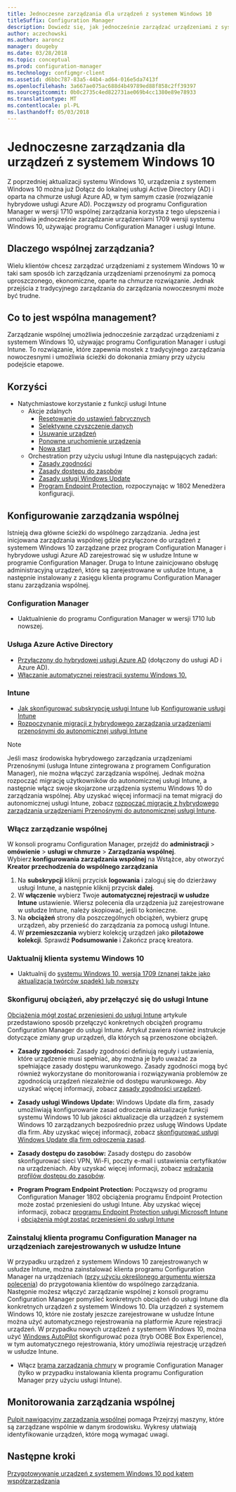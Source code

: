 ```yaml
---
title: Jednoczesne zarządzania dla urządzeń z systemem Windows 10
titleSuffix: Configuration Manager
description: Dowiedz się, jak jednocześnie zarządzać urządzeniami z systemem Windows 10, używając programu Configuration Manager i Microsoft Intune.
author: aczechowski
ms.author: aaroncz
manager: dougeby
ms.date: 03/28/2018
ms.topic: conceptual
ms.prod: configuration-manager
ms.technology: configmgr-client
ms.assetid: d6bbc787-83a5-44b4-ad64-016e5da7413f
ms.openlocfilehash: 3a667ae075ac688d4b49789ed88f858c2ff39397
ms.sourcegitcommit: 0b0c2735c4ed822731ae069b4cc1380e89e78933
ms.translationtype: MT
ms.contentlocale: pl-PL
ms.lasthandoff: 05/03/2018
---
```

# <a name="co-management-for-windows-10-devices"></a>Jednoczesne zarządzania dla urządzeń z systemem Windows 10    
 Z poprzedniej aktualizacji systemu Windows 10, urządzenia z systemem Windows 10 można już Dołącz do lokalnej usługi Active Directory (AD) i oparta na chmurze usługi Azure AD, w tym samym czasie (rozwiązanie hybrydowe usługi Azure AD). Począwszy od programu Configuration Manager w wersji 1710 wspólnej zarządzania korzysta z tego ulepszenia i umożliwia jednocześnie zarządzanie urządzeniami 1709 wersji systemu Windows 10, używając programu Configuration Manager i usługi Intune. <!-- 1350871 -->
## <a name="why-co-management"></a>Dlaczego wspólnej zarządzania?
Wielu klientów chcesz zarządzać urządzeniami z systemem Windows 10 w taki sam sposób ich zarządzania urządzeniami przenośnymi za pomocą uproszczonego, ekonomiczne, oparte na chmurze rozwiązanie. Jednak przejścia z tradycyjnego zarządzania do zarządzania nowoczesnymi może być trudne.  
## <a name="what-is-co-management"></a>Co to jest wspólna management?
Zarządzanie wspólnej umożliwia jednocześnie zarządzać urządzeniami z systemem Windows 10, używając programu Configuration Manager i usługi Intune. To rozwiązanie, które zapewnia mostek z tradycyjnego zarządzania nowoczesnymi i umożliwia ścieżki do dokonania zmiany przy użyciu podejście etapowe.

## <a name="benefits"></a>Korzyści 
- Natychmiastowe korzystanie z funkcji usługi Intune 
    - Akcje zdalnych
        - [Resetowanie do ustawień fabrycznych](https://docs.microsoft.com/intune/devices-wipe#factory-reset)
        - [Selektywne czyszczenie danych](https://docs.microsoft.com/intune/apps-selective-wipe)
        - [Usuwanie urządzeń](https://docs.microsoft.com/intune/devices-wipe#delete-devices-from-the-azure-active-directory-portal)
        - [Ponowne uruchomienie urządzenia](https://docs.microsoft.com/intune/device-restart)
        - [Nowa start](https://docs.microsoft.com/intune/device-fresh-start)
    - Orchestration przy użyciu usługi Intune dla następujących zadań:
        - [Zasady zgodności](https://docs.microsoft.com/intune/device-compliance-get-started)
        - [Zasady dostępu do zasobów](https://docs.microsoft.com/intune/device-profiles)
        - [Zasady usługi Windows Update](https://docs.microsoft.com/intune/windows-update-for-business-configure)
        - [Program Endpoint Protection](https://docs.microsoft.com/en-us/intune/endpoint-protection-windows-10), rozpoczynając w 1802 Menedżera konfiguracji. <!-- 1357365 -->
    
## <a name="how-to-configure-co-management"></a>Konfigurowanie zarządzania wspólnej
Istnieją dwa główne ścieżki do wspólnego zarządzania. Jedna jest inicjowana zarządzania wspólnej gdzie przyłączone do urządzeń z systemem Windows 10 zarządzane przez program Configuration Manager i hybrydowe usługi Azure AD zarejestrować się w usłudze Intune w programie Configuration Manager. Druga to Intune zainicjowano obsługę administracyjną urządzeń, które są zarejestrowane w usłudze Intune, a następnie instalowany z zasięgu klienta programu Configuration Manager stanu zarządzania wspólnej.

### <a name="configuration-manager"></a>**Configuration Manager**
 -  Uaktualnienie do programu Configuration Manager w wersji 1710 lub nowszej.


### <a name="azure-active-directory"></a>**Usługa Azure Active Directory**
  - [Przyłączony do hybrydowej usługi Azure AD](https://docs.microsoft.com/azure/active-directory/device-management-hybrid-azuread-joined-devices-setup) (dołączony do usługi AD i Azure AD).
  - [Włączanie automatycznej rejestracji systemu Windows 10.](https://docs.microsoft.com/intune/windows-enroll)


### <a name="intune"></a>**Intune**
 - [Jak skonfigurować subskrypcję usługi Intune](/sccm/mdm/deploy-use/configure-intune-subscription) lub [Konfigurowanie usługi Intune](/intune/setup-steps)  
 - [Rozpoczynanie migracji z hybrydowego zarządzania urządzeniami przenośnymi do autonomicznej usługi Intune](/sccm/mdm/deploy-use/migrate-hybridmdm-to-intunesa)  

> [!Note]  
> Jeśli masz środowiska hybrydowego zarządzania urządzeniami Przenośnymi (usługa Intune zintegrowana z programem Configuration Manager), nie można włączyć zarządzania wspólnej. Jednak można rozpocząć migrację użytkowników do autonomicznej usługi Intune, a następnie włącz swoje skojarzone urządzenia systemu Windows 10 do zarządzania wspólnej. Aby uzyskać więcej informacji na temat migracji do autonomicznej usługi Intune, zobacz [rozpocząć migrację z hybrydowego zarządzania urządzeniami Przenośnymi do autonomicznej usługi Intune](/sccm/mdm/deploy-use/migrate-hybridmdm-to-intunesa).  


### <a name="enable-co-management"></a>Włącz zarządzanie wspólnej 
 W konsoli programu Configuration Manager, przejdź do **administracji** > **omówienie** > **usługi w chmurze**  >  **Zarządzania wspólnej**. Wybierz **konfigurowania zarządzania wspólnej** na Wstążce, aby otworzyć **Kreator przechodzenia do wspólnego zarządzania** 
   
1. Na **subskrypcji** kliknij przycisk **logowania** i zaloguj się do dzierżawy usługi Intune, a następnie kliknij przycisk **dalej**.    
2. W **włączenie** wybierz Twoje **automatycznej rejestracji w usłudze Intune** ustawienie. Wiersz polecenia dla urządzenia już zarejestrowane w usłudze Intune, należy skopiować, jeśli to konieczne. 
3. Na **obciążeń** strony dla poszczególnych obciążeń, wybierz grupę urządzeń, aby przenieść do zarządzania za pomocą usługi Intune.
4. W **przemieszczania** wybierz kolekcję urządzeń jako **pilotażowe kolekcji**. Sprawdź **Podsumowanie** i Zakończ pracę kreatora. 

### <a name="upgrade-windows-10-client"></a>Uaktualnij klienta systemu Windows 10
- Uaktualnij do [systemu Windows 10, wersja 1709 (znanej także jako aktualizacja twórców spadek) lub nowszy](/sccm/osd/deploy-use/manage-windows-as-a-service)

### <a name="configure-workloads-to-switch-to-intune"></a>Skonfiguruj obciążeń, aby przełączyć się do usługi Intune 
[Obciążenia mógł zostać przeniesieni do usługi Intune](/sccm/core/clients/manage/co-management-switch-workloads#Workloads-able-to-be-transitioned-to-Intune) artykule przedstawiono sposób przełączyć konkretnych obciążeń programu Configuration Manager do usługi Intune. Artykuł zawiera również instrukcje dotyczące zmiany grup urządzeń, dla których są przenoszone obciążeń.

- **Zasady zgodności:** Zasady zgodności definiują reguły i ustawienia, które urządzenie musi spełniać, aby można je było uważać za spełniające zasady dostępu warunkowego. Zasady zgodności mogą być również wykorzystane do monitorowania i rozwiązywania problemów ze zgodnością urządzeń niezależnie od dostępu warunkowego. Aby uzyskać więcej informacji, zobacz [zasady zgodności urządzeń](https://docs.microsoft.com/intune/device-compliance-get-started).  

- **Zasady usługi Windows Update:** Windows Update dla firm, zasady umożliwiają konfigurowanie zasad odroczenia aktualizacje funkcji systemu Windows 10 lub jakości aktualizacje dla urządzeń z systemem Windows 10 zarządzanych bezpośrednio przez usługę Windows Update dla firm. Aby uzyskać więcej informacji, zobacz [skonfigurować usługi Windows Update dla firm odroczenia zasad](https://docs.microsoft.com/intune/windows-update-for-business-configure).  

- **Zasady dostępu do zasobów:** Zasady dostępu do zasobów skonfigurować sieci VPN, Wi-Fi, poczty e-mail i ustawienia certyfikatów na urządzeniach. Aby uzyskać więcej informacji, zobacz [wdrażania profilów dostępu do zasobów](https://docs.microsoft.com/intune/device-profiles).

- **Program Program Endpoint Protection:** Począwszy od programu Configuration Manager 1802 obciążenia programu Endpoint Protection może zostać przeniesieni do usługi Intune. Aby uzyskać więcej informacji, zobacz [programu Endpoint Protection usługi Microsoft Intune](https://docs.microsoft.com/en-us/intune/endpoint-protection-windows-10) <!-- 1357365 --> i [obciążenia mógł zostać przeniesieni do usługi Intune](/sccm/core/clients/manage/co-management-switch-workloads#Workloads-able-to-be-transitioned-to-Intune)


### <a name="install-configuration-manager-client-to-the-devices-enrolled-in-intune"></a>Zainstaluj klienta programu Configuration Manager na urządzeniach zarejestrowanych w usłudze Intune
W przypadku urządzeń z systemem Windows 10 zarejestrowanych w usłudze Intune, można zainstalować klienta programu Configuration Manager na urządzeniach ([przy użyciu określonego argumentu wiersza polecenia](/sccm/core/clients/manage/co-management-prepare#command-line-to-install-configuration-manager-client)) do przygotowania klientów do wspólnego zarządzania. Następnie możesz włączyć zarządzanie wspólnej z konsoli programu Configuration Manager pomyśleć konkretnych obciążeń do usługi Intune dla konkretnych urządzeń z systemem Windows 10.
Dla urządzeń z systemem Windows 10, które nie zostały jeszcze zarejestrowane w usłudze Intune można użyć automatycznego rejestrowania na platformie Azure rejestracji urządzeń. W przypadku nowych urządzeń z systemem Windows 10, można użyć [Windows AutoPilot](https://docs.microsoft.com/intune/enrollment-autopilot) skonfigurować poza (tryb OOBE Box Experience), w tym automatycznego rejestrowania, który umożliwia rejestrację urządzeń w usłudze Intune.
 - Włącz [brama zarządzania chmury](/sccm/core/clients/manage/manage-clients-internet#cloud-management-gateway) w programie Configuration Manager (tylko w przypadku instalowania klienta programu Configuration Manager przy użyciu usługi Intune).

## <a name="monitor-co-management"></a>Monitorowania zarządzania wspólnej
[Pulpit nawigacyjny zarządzania wspólnej](/sccm/core/clients/manage/co-management-dashboard) pomaga Przejrzyj maszyny, które są zarządzane wspólnie w danym środowisku. Wykresy ułatwiają identyfikowanie urządzeń, które mogą wymagać uwagi.


## <a name="next-steps"></a>Następne kroki
[Przygotowywanie urządzeń z systemem Windows 10 pod kątem współzarządzania](co-management-prepare.md)
